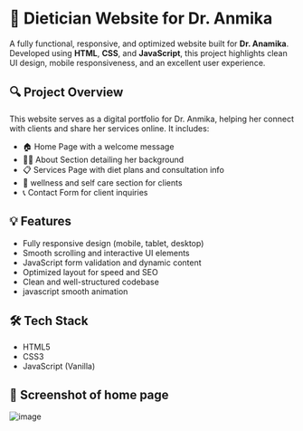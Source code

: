 

# 🥗 Dietician Website for Dr. Anmika

A fully functional, responsive, and optimized website built for **Dr. Anamika**. Developed using **HTML**, **CSS**, and **JavaScript**, this project highlights clean UI design, mobile responsiveness, and an excellent user experience.

## 🔍 Project Overview

This website serves as a digital portfolio for Dr. Anmika, helping her connect with clients and share her services online. It includes:

- 🏠 Home Page with a welcome message  
- 👩‍⚕️ About Section detailing her background  
- 📋 Services Page with diet plans and consultation info  
- 💬 wellness and self care section for  clients  
- 📞 Contact Form for client inquiries

## 💡 Features

- Fully responsive design (mobile, tablet, desktop)  
- Smooth scrolling and interactive UI elements  
- JavaScript form validation and dynamic content  
- Optimized layout for speed and SEO  
- Clean and well-structured codebase
- javascript smooth animation

## 🛠️ Tech Stack

- HTML5  
- CSS3  
- JavaScript (Vanilla)  

## 📸 Screenshot of home page

![image](https://github.com/user-attachments/assets/67476d9e-bdfc-4561-a42b-fe0f7f410dfe)


